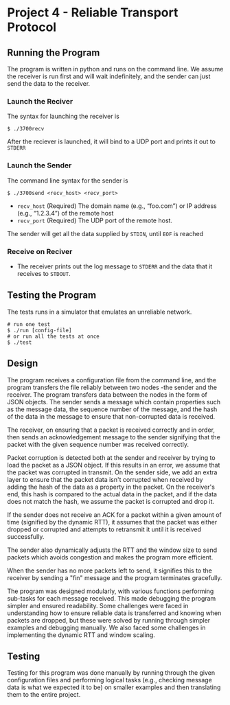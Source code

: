 # Project 4 - Reliable Transport Protocol

## Running the Program

The program is written in python and runs on the command line. We assume the receiver is run first and will wait indefinitely, and the sender can just send the data to the receiver.

### Launch the Reciver

The syntax for launching the receiver is

```shell
$ ./3700recv
```

After the reciever is launched, it will bind to a UDP port and prints it out to `STDERR`

### Launch the Sender

The command line syntax for the sender is

```shell
$ ./3700send <recv_host> <recv_port>
```

- `recv_host` (Required) The domain name (e.g., “foo.com”) or IP address (e.g., “1.2.3.4”) of the remote host
- `recv_port` (Required) The UDP port of the remote host.

The sender will get all the data supplied by `STDIN`, until `EOF` is reached

### Receive on Reciver

- The receiver prints out the log message to `STDERR` and the data that it receives to `STDOUT`.

## Testing the Program

The tests runs in a simulator that emulates an unreliable network.


```shell
# run one test
$ ./run [config-file]
# or run all the tests at once
$ ./test
```

## Design
The program receives a  configuration file from the command line, and the program transfers the file reliably between two nodes -the sender and the receiver. The program transfers data between the nodes in the form of JSON objects. The sender sends a message which contain properties such as the message data, the sequence number of the message, and the hash of the data in the message to ensure that non-corrupted data is received.

The receiver, on ensuring that a packet is received correctly and in order, then sends an acknowledgement message to the sender signifying that the packet with the given sequence number was received correctly.

Packet corruption is detected both at the sender and receiver by trying to load the packet as a JSON object. If this results in an error, we assume that the packet was corrupted in transmit. On the sender side, we add an extra layer to ensure that the packet data isn't corrupted when received by adding the hash of the data as a property in the packet. On the receiver's end, this hash is compared to the actual data in the packet, and if the data does not match the hash, we assume the packet is corrupted and drop it.

If the sender does not receive an ACK for a packet within a given amount of time (signified by the dynamic RTT), it assumes that the packet was either dropped or corrupted and attempts to retransmit it until it is received successfully.

The sender also dynamically adjusts the RTT and the window size to send packets which avoids congestion and makes the program more efficient.

When the sender has no more packets left to send, it signifies this to the receiver by sending a "fin" message and the program terminates gracefully.

The program was designed modularly, with various functions performing sub-tasks for each message received. This made debugging the program simpler and ensured readability. Some challenges were faced in understanding how to ensure reliable data is transferred and knowing when packets are dropped, but these were solved by running through simpler examples and debugging manually. We also faced some challenges in implementing the dynamic RTT and window scaling.

## Testing
Testing for this program was done manually by running through the given configuration files and performing logical tasks (e.g., checking message data is what we expected it to be) on smaller examples and then translating them to the entire project. 

